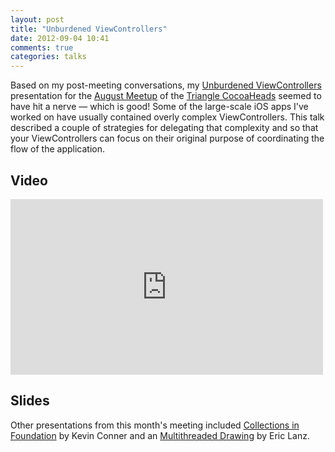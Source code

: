 ```yaml
---
layout: post
title: "Unburdened ViewControllers"
date: 2012-09-04 10:41
comments: true
categories: talks
---
```


Based on my post-meeting conversations, my [Unburdened ViewControllers][viewcontrollers] presentation for the [August Meetup] of the [Triangle CocoaHeads] seemed to have hit a nerve &mdash; which is good! Some of the large-scale iOS apps I've worked on have usually contained overly complex ViewControllers. This talk described a couple of strategies for delegating that complexity and so that your ViewControllers can focus on their original purpose of coordinating the flow of the application.

Video
-----
<iframe src="http://player.vimeo.com/video/48247940?byline=0" width="500" height="281" frameborder="0" webkitAllowFullScreen mozallowfullscreen allowFullScreen></iframe>

Slides
------
<script async class="speakerdeck-embed" data-id="c46310e062e6013121d86aea579c04a6" data-ratio="1.2994923857868" src="//speakerdeck.com/assets/embed.js"></script>

Other presentations from this month's meeting included [Collections in Foundation][collections] by Kevin Conner and an [Multithreaded Drawing][drawing] by Eric Lanz.


[Triangle CocoaHeads]: http://trianglecocoa.com
[viewcontrollers]: http://trianglecocoa.com/post/30268562436/unburdened-viewcontrollers-by-jay-thrash-from
[August Meetup]: http://meetup.trianglecocoa.com/events/77539162/
[collections]: http://trianglecocoa.com/post/30268238858/foundation-collections-by-kevin-conner-from
[drawing]: http://trianglecocoa.com/post/30268376231/multithreaded-drawing-by-eric-lanz-from-cocoaheads
